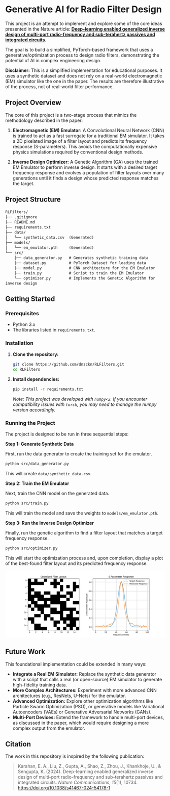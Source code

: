 # Generative AI for Radio Filter Design

This project is an attempt to implement and explore some of the core ideas presented in the Nature article: **[Deep-learning enabled generalized inverse design of multi-port radio-frequency and sub-terahertz passives and integrated circuits](https://doi.org/10.1038/s41467-024-54178-1)**.

The goal is to build a simplified, PyTorch-based framework that uses a generative/optimization process to design radio filters, demonstrating the potential of AI in complex engineering design.

**Disclaimer:** This is a simplified implementation for educational purposes. It uses a synthetic dataset and does not rely on a real-world electromagnetic (EM) simulator like the one in the paper. The results are therefore illustrative of the process, not of real-world filter performance.

## Project Overview

The core of this project is a two-stage process that mimics the methodology described in the paper:

1.  **Electromagnetic (EM) Emulator:** A Convolutional Neural Network (CNN) is trained to act as a fast surrogate for a traditional EM simulator. It takes a 2D pixelated image of a filter layout and predicts its frequency response (S-parameters). This avoids the computationally expensive physics simulations required by conventional design methods.

2.  **Inverse Design Optimizer:** A Genetic Algorithm (GA) uses the trained EM Emulator to perform inverse design. It starts with a desired target frequency response and evolves a population of filter layouts over many generations until it finds a design whose predicted response matches the target.

## Project Structure

```
RLFilters/
├── .gitignore
├── README.md
├── requirements.txt
├── data/
│   └── synthetic_data.csv  (Generated)
├── models/
│   └── em_emulator.pth     (Generated)
└── src/
    ├── data_generator.py   # Generates synthetic training data
    ├── dataset.py          # PyTorch Dataset for loading data
    ├── model.py            # CNN architecture for the EM Emulator
    ├── train.py            # Script to train the EM Emulator
    └── optimizer.py        # Implements the Genetic Algorithm for inverse design
```

## Getting Started

### Prerequisites

- Python 3.x
- The libraries listed in `requirements.txt`.

### Installation

1.  **Clone the repository:**
    ```bash
    git clone https://github.com/dnzckn/RLFilters.git
    cd RLFilters
    ```

2.  **Install dependencies:**
    ```bash
    pip install -r requirements.txt
    ```
    *Note: This project was developed with `numpy<2`. If you encounter compatibility issues with `torch`, you may need to manage the numpy version accordingly.*

    

### Running the Project

The project is designed to be run in three sequential steps:

**Step 1: Generate Synthetic Data**

First, run the data generator to create the training set for the emulator.

```bash
python src/data_generator.py
```
This will create `data/synthetic_data.csv`.

**Step 2: Train the EM Emulator**

Next, train the CNN model on the generated data.

```bash
python src/train.py
```
This will train the model and save the weights to `models/em_emulator.pth`.

**Step 3: Run the Inverse Design Optimizer**

Finally, run the genetic algorithm to find a filter layout that matches a target frequency response.

```bash
python src/optimizer.py
```
This will start the optimization process and, upon completion, display a plot of the best-found filter layout and its predicted frequency response.

![Optimized Result](demo_figures/optimized_filter.png)

## Future Work

This foundational implementation could be extended in many ways:

-   **Integrate a Real EM Simulator:** Replace the synthetic data generator with a script that calls a real (or open-source) EM simulator to generate high-fidelity training data.
-   **More Complex Architectures:** Experiment with more advanced CNN architectures (e.g., ResNets, U-Nets) for the emulator.
-   **Advanced Optimization:** Explore other optimization algorithms like Particle Swarm Optimization (PSO), or generative models like Variational Autoencoders (VAEs) or Generative Adversarial Networks (GANs).
-   **Multi-Port Devices:** Extend the framework to handle multi-port devices, as discussed in the paper, which would require designing a more complex output from the emulator.

## Citation

The work in this repository is inspired by the following publication:

> Karahan, E. A., Liu, Z., Gupta, A., Shao, Z., Zhou, J., Khankhoje, U., & Sengupta, K. (2024). Deep-learning enabled generalized inverse design of multi-port radio-frequency and sub-terahertz passives and integrated circuits. *Nature Communications*, *15*(1), 10734. https://doi.org/10.1038/s41467-024-54178-1
